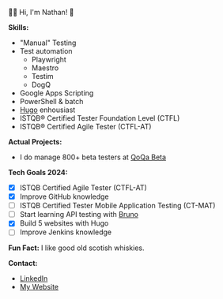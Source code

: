 👋🏻 Hi, I'm Nathan! 🏁

**Skills:**
* "Manual" Testing
* Test automation
  * Playwright
  * Maestro
  * Testim
  * DogQ
* Google Apps Scripting
* PowerShell & batch 
* [Hugo](https://gohugo.io/) enhousiast
* ISTQB® Certified Tester Foundation Level (CTFL)
* ISTQB® Certified Agile Tester (CTFL-AT)


**Actual Projects:**
* I do manage 800+ beta testers at [QoQa Beta](https://qblog.qoqa.ch/posts/5035)


**Tech Goals 2024:**
- [x] ISTQB Certified Agile Tester (CTFL-AT)
- [x] Improve GitHub knowledge
- [ ] ISTQB Certified Tester Mobile Application Testing (CT-MAT)
- [ ] Start learning API testing with [Bruno](usebruno.com)
- [x] Build 5 websites with Hugo
- [ ] Improve Jenkins knowledge

**Fun Fact:**
I like good old scotish whiskies.

**Contact:**
* [LinkedIn](https://www.linkedin.com/in/nathanbuache)
* [My Website](https://nthnb.ch)

